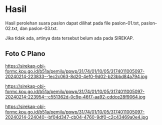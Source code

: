 # Hasil

Hasil perolehan suara paslon dapat dilihat pada file paslon-01.txt, paslon-02.txt, dan paslon-03.txt.

Jika tidak ada, artinya data tersebut belum ada pada SIREKAP.

## Foto C Plano

https://sirekap-obj-formc.kpu.go.id/b51a/pemilu/ppwp/31/74/01/10/05/3174011005097-20240214-223833--1ec2c063-8d20-4ef0-9d02-b23bbd84a794.jpg

https://sirekap-obj-formc.kpu.go.id/b51a/pemilu/ppwp/31/74/01/10/05/3174011005097-20240214-223954--c551362d-0c9e-46f7-aa92-cddce28f9064.jpg

https://sirekap-obj-formc.kpu.go.id/b51a/pemilu/ppwp/31/74/01/10/05/3174011005097-20240214-224040--bf04d347-cb04-4760-9df0-c2c43469a0e4.jpg
